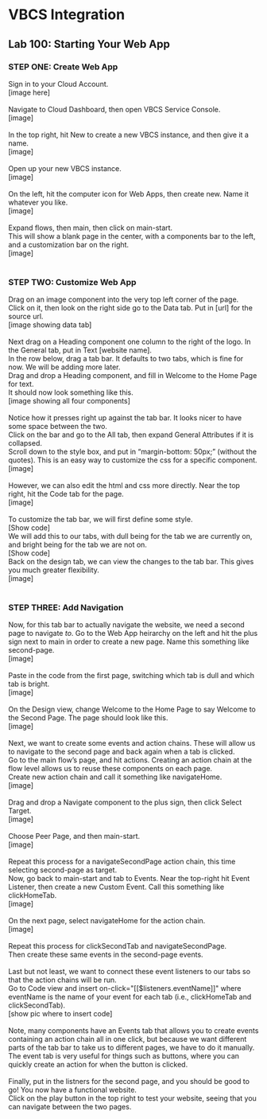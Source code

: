 # VBCS Integration
<h2> Lab 100: Starting Your Web App </h2>

<h3> STEP ONE: Create Web App </h3> 
<p>
Sign in to your Cloud Account. <br>
[image here] <br>
<br>
Navigate to Cloud Dashboard, then open VBCS Service Console. <br>
[image] <br>
<br>
In the top right, hit New to create a new VBCS instance, and then give it a name.<br>
[image]<br>
<br>
Open up your new VBCS instance. <br>
[image]<br>
<br>
On the left, hit the computer icon for Web Apps, then create new. Name it whatever you like. <br>
[image]<br>
<br>
Expand flows, then main, then click on main-start. <br>
This will show a blank page in the center, with a components bar to the left, and a customization bar on the right.<br>
[image]<br>
<br></p>
<h3> STEP TWO: Customize Web App</h3>
<p>
Drag on an image component into the very top left corner of the page. <br>
Click on it, then look on the right side go to the Data tab. Put in [url] for the source url. <br>
[image showing data tab]<br>
<br>
Next drag on a Heading component one column to the right of the logo. In the General tab, put in Text [website name].<br>
In the row below, drag a tab bar. It defaults to two tabs, which is fine for now. We will be adding more later.<br>
Drag and drop a Heading component, and fill in Welcome to the Home Page for text.<br>
It should now look something like this.<br>
[image showing all four components]<br>
<br>
Notice how it presses right up against the tab bar. It looks nicer to have some space between the two. <br>
Click on the bar and go to the All tab, then expand General Attributes if it is collapsed. <br>
Scroll down to the style box, and put in “margin-bottom: 50px;” (without the quotes). This is an easy way to customize the css for a specific component. <br>
[image]<br>
<br>
However, we can also edit the html and css more directly. Near the top right, hit the Code tab for the page. <br>
[image]<br>
<br>
To customize the tab bar, we will first define some style. <br>
[Show code]<br>
We will add this to our tabs, with dull being for the tab we are currently on, and bright being for the tab we are not on.<br> [Show code]<br>
Back on the design tab, we can view the changes to the tab bar. This gives you much greater flexibility.<br>
[image]<br>
<br></p>
<h3> STEP THREE: Add Navigation </h3>
<p>
Now, for this tab bar to actually navigate the website, we need a second page to navigate <i>to</i>. Go to the Web App heirarchy on the left and hit the plus sign next to main in order to create a new page. Name this something like second-page. <br>
[image]<br>
<br>
Paste in the code from the first page, switching which tab is dull and which tab is bright. <br>
[image]<br>
<br>
On the Design view, change Welcome to the Home Page to say Welcome to the Second Page. The page should look like this.<br>
[image]<br>
<br>
Next, we want to create some events and action chains. These will allow us to navigate to the second page and back again when a tab is clicked.<br>
Go to the main flow’s page, and hit actions. Creating an action chain at the flow level allows us to reuse these components on each page.<br>
Create new action chain and call it something like navigateHome. <br>
[image]<br>
<br>
Drag and drop a Navigate component to the plus sign, then click Select Target.<br>
[image]<br>
<br>
Choose Peer Page, and then main-start.<br>
[image]<br>
<br>
Repeat this process for a navigateSecondPage action chain, this time selecting second-page as target.<br>
Now, go back to main-start and tab to Events. Near the top-right hit Event Listener, then create a new Custom Event. Call this something like clickHomeTab. <br>
[image]<br>
<br>
On the next page, select navigateHome for the action chain.<br>
[image]<br>
<br>
Repeat this process for clickSecondTab and navigateSecondPage.<br>
Then create these same events in the second-page events.<br>
<br>
Last but not least, we want to connect these event listeners to our tabs so that the action chains will be run.<br>
Go to Code view and insert on-click="[[$listeners.eventName]]" where eventName is the name of your event for each tab (i.e., clickHomeTab and clickSecondTab). <br>
[show pic where to insert code]<br>
<br>
Note, many components have an Events tab that allows you to create events containing an action chain all in one click, but because we want different parts of the tab bar to take us to different pages, we have to do it manually.<br>
The event tab is very useful for things such as buttons, where you can quickly create an action for when the button is clicked.<br>
<br>
Finally, put in the listners for the second page, and you should be good to go! You now have a functional website.<br>
Click on the play button in the top right to test your website, seeing that you can navigate between the two pages.<br>
</p>
